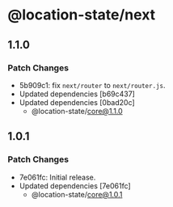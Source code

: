 # @location-state/next

## 1.1.0

### Patch Changes

- 5b909c1: fix `next/router` to `next/router.js`.
- Updated dependencies [b69c437]
- Updated dependencies [0bad20c]
  - @location-state/core@1.1.0

## 1.0.1

### Patch Changes

- 7e061fc: Initial release.
- Updated dependencies [7e061fc]
  - @location-state/core@1.0.1
